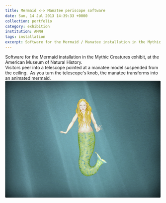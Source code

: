 ```yaml
---
title: Mermaid <-> Manatee periscope software 
date: Sun, 14 Jul 2013 14:39:33 +0000
collection: portfolio
category: exhibition
institution: AMNH
tags: installation
excerpt: Software for the Mermaid / Manatee installation in the Mythic Creatures. <br /><img src="/images/portfolio/mythic-creatures-150w.png">
---
```

Software for the Mermaid installation in the Mythic Creatures exhibit, at the American Museum of Natural History.  
Visitors peer into a telescope pointed at a manatee model suspended from the ceiling.  As you turn the telescope's knob, the manatee transforms into an animated mermaid.  
<img src="/images/portfolio/mythic-creatures-500w.png">